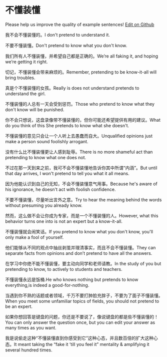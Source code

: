 # 不懂装懂

Please help us improve the quality of example sentences! [Edit on Github](https://github.com/jiyushe/jiyu-example-sentence-source/blob/main/chinese/budongzhuangdong.md)

<p><span class="chinese">我不会不懂装懂的。</span><span class="english">I don't pretend to understand it.</span></p>

<p><span class="chinese">不要不懂装懂。</span><span class="english">Don't pretend to know what you don't know.</span></p>

<p><span class="chinese">我们所有人不懂装懂，并希望自己都是正确的。</span><span class="english">We’re all faking it, and hoping we’re getting it right.</span></p>

<p><span class="chinese">切记，不懂装懂会带来麻烦的。</span><span class="english">Remember, pretending to be know-it-all will bring troubles.</span></p>

<p><span class="chinese">真是个不懂装懂的女孩。</span><span class="english">Really is does not understand pretends to understand the girl.</span></p>

<p><span class="chinese">不懂装懂的人总有一天会受到惩罚。</span><span class="english">Those who pretend to know what they don't know will be punished.</span></p>

<p><span class="chinese">你不会只想说，这盘录像带不懂装懂的，但你可能还希望提供有用的建议。</span><span class="english">What do you think of this She pretends to know what she doesn't.</span></p>

<p><span class="chinese">不懂装懂的意见只会让一个人听上去愚蠢而自大。</span><span class="english">Unqualified opinions just make a person sound foolishly arrogant.</span></p>

<p><span class="chinese">没有什么比不懂装懂更让人感到耻辱。</span><span class="english">There is no more shameful act than pretending to know what one does not.</span></p>

<p><span class="chinese">不过在那一天到来之前，我可不会不懂装懂地告诉你其中所谓“内涵”。</span><span class="english">But until that day arrives, I won't pretend to tell you what it all means.</span></p>

<p><span class="chinese">因为他能认识到自己的无知，不会不懂装懂意气用事。</span><span class="english">Because he's aware of his ignorance, he doesn't act with foolish confidence.</span></p>

<p><span class="chinese">不要不懂装懂，尽量听出言外之意。</span><span class="english">Try to hear the meaning behind the words without presuming you already know.</span></p>

<p><span class="chinese">然而，这么做不会让你成为专家，而是一个不懂装懂的人。</span><span class="english">However, what this behavior turns one into is not an expert but a know-it-all.</span></p>

<p><span class="chinese">不懂装懂就会闹笑话。</span><span class="english">If you pretend to know what you don't know, you'll only make a fool of yourself.</span></p>

<p><span class="chinese">他们能够从不同的观点中抽丝剥茧并理清事实，而且不会不懂装懂。</span><span class="english">They can separate facts from opinions and don’t pretend to have all the answers.</span></p>

<p><span class="chinese">在学习中你绝不能不懂装懂，要主动向同学和老师请教。</span><span class="english">In the study of you but pretending to know, to actively to students and teachers.</span></p>

<p><span class="chinese">不懂装懂永远是饭桶.</span><span class="english">He who knows nothing but pretends to know everything,is indeed a good-for-nothing.</span></p>

<p><span class="chinese">当遇到你不熟的话题或者领域，千万不要打肿脸充胖子，不要为了面子不懂装懂。</span><span class="english">When you meet some unfamiliar topics of fields, you should not pretend to be an expert.</span></p>

<p><span class="chinese">如果你想回答是键盘的问题，你还是不要说了，像说键盘的都是些不懂装懂的！</span><span class="english">You can only answer the question once, but you can edit your answer as many times as you want.</span></p>

<p><span class="chinese">我是说偷走这种“不懂装懂直到你感受到它”这种心态，并且数百倍的扩大这种心态。</span><span class="english">It meant taking the “fake it ’till you feel it” mentality & amplifying it several hundred times.</span></p>

